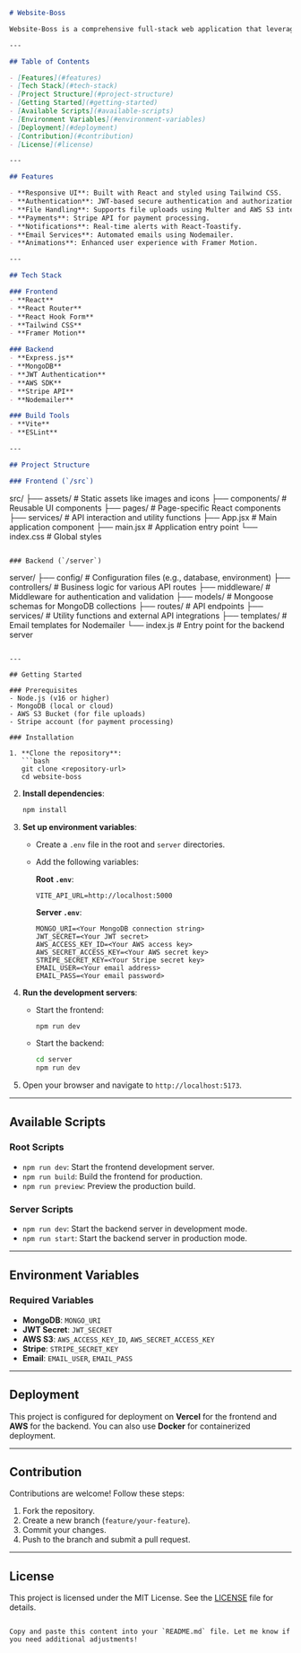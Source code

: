 ```markdown
# Website-Boss

Website-Boss is a comprehensive full-stack web application that leverages modern technologies to deliver a scalable and efficient solution. This document provides detailed information on the project structure, setup instructions, and features.

---

## Table of Contents

- [Features](#features)
- [Tech Stack](#tech-stack)
- [Project Structure](#project-structure)
- [Getting Started](#getting-started)
- [Available Scripts](#available-scripts)
- [Environment Variables](#environment-variables)
- [Deployment](#deployment)
- [Contribution](#contribution)
- [License](#license)

---

## Features

- **Responsive UI**: Built with React and styled using Tailwind CSS.
- **Authentication**: JWT-based secure authentication and authorization.
- **File Handling**: Supports file uploads using Multer and AWS S3 integration.
- **Payments**: Stripe API for payment processing.
- **Notifications**: Real-time alerts with React-Toastify.
- **Email Services**: Automated emails using Nodemailer.
- **Animations**: Enhanced user experience with Framer Motion.

---

## Tech Stack

### Frontend
- **React**
- **React Router**
- **React Hook Form**
- **Tailwind CSS**
- **Framer Motion**

### Backend
- **Express.js**
- **MongoDB**
- **JWT Authentication**
- **AWS SDK**
- **Stripe API**
- **Nodemailer**

### Build Tools
- **Vite**
- **ESLint**

---

## Project Structure

### Frontend (`/src`)
```
src/
├── assets/           # Static assets like images and icons
├── components/       # Reusable UI components
├── pages/            # Page-specific React components
├── services/         # API interaction and utility functions
├── App.jsx           # Main application component
├── main.jsx          # Application entry point
└── index.css         # Global styles
```

### Backend (`/server`)
```
server/
├── config/           # Configuration files (e.g., database, environment)
├── controllers/      # Business logic for various API routes
├── middleware/       # Middleware for authentication and validation
├── models/           # Mongoose schemas for MongoDB collections
├── routes/           # API endpoints
├── services/         # Utility functions and external API integrations
├── templates/        # Email templates for Nodemailer
└── index.js          # Entry point for the backend server
```

---

## Getting Started

### Prerequisites
- Node.js (v16 or higher)
- MongoDB (local or cloud)
- AWS S3 Bucket (for file uploads)
- Stripe account (for payment processing)

### Installation

1. **Clone the repository**:
   ```bash
   git clone <repository-url>
   cd website-boss
   ```

2. **Install dependencies**:
   ```bash
   npm install
   ```

3. **Set up environment variables**:
   - Create a `.env` file in the root and `server` directories.
   - Add the following variables:

     **Root `.env`**:
     ```env
     VITE_API_URL=http://localhost:5000
     ```

     **Server `.env`**:
     ```env
     MONGO_URI=<Your MongoDB connection string>
     JWT_SECRET=<Your JWT secret>
     AWS_ACCESS_KEY_ID=<Your AWS access key>
     AWS_SECRET_ACCESS_KEY=<Your AWS secret key>
     STRIPE_SECRET_KEY=<Your Stripe secret key>
     EMAIL_USER=<Your email address>
     EMAIL_PASS=<Your email password>
     ```

4. **Run the development servers**:
   - Start the frontend:
     ```bash
     npm run dev
     ```
   - Start the backend:
     ```bash
     cd server
     npm run dev
     ```

5. Open your browser and navigate to `http://localhost:5173`.

---

## Available Scripts

### Root Scripts
- `npm run dev`: Start the frontend development server.
- `npm run build`: Build the frontend for production.
- `npm run preview`: Preview the production build.

### Server Scripts
- `npm run dev`: Start the backend server in development mode.
- `npm run start`: Start the backend server in production mode.

---

## Environment Variables

### Required Variables
- **MongoDB**: `MONGO_URI`
- **JWT Secret**: `JWT_SECRET`
- **AWS S3**: `AWS_ACCESS_KEY_ID`, `AWS_SECRET_ACCESS_KEY`
- **Stripe**: `STRIPE_SECRET_KEY`
- **Email**: `EMAIL_USER`, `EMAIL_PASS`

---

## Deployment

This project is configured for deployment on **Vercel** for the frontend and **AWS** for the backend. You can also use **Docker** for containerized deployment.

---

## Contribution

Contributions are welcome! Follow these steps:
1. Fork the repository.
2. Create a new branch (`feature/your-feature`).
3. Commit your changes.
4. Push to the branch and submit a pull request.

---

## License

This project is licensed under the MIT License. See the [LICENSE](LICENSE) file for details.
```

Copy and paste this content into your `README.md` file. Let me know if you need additional adjustments!
